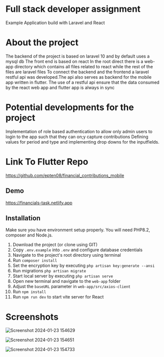 # Full stack developer assignment

Example Application build with Laravel and React

# About the project

The backend of the project is based on laravel 10 and by default uses a mysql db
The front end is based on react
In the root direct there is a web-app directory which contains all files related to react while the rest of the files are laravel files
To connect the backend and the frontend a laravel restful api was developed.The api also serves as backend for the mobile app written in flutter.
The use of a restful api ensure that the data consumed by the react web app and flutter app is always in sync

# Potential developments for the project

Implementation of role based authentication to allow only admin users to login to the app such that they can on;y capture contributions
Defining values for period and type and implementing drop downs for the inputfields.

# Link To Flutter Repo

https://github.com/epten08/financial_contributions_mobile

## Demo

https://financials-task.netlify.app

## Installation

Make sure you have environment setup properly. You will need PHP8.2, composer and Node.js.

1. Download the project (or clone using GIT)
2. Copy `.env.example` into `.env` and configure database credentials
3. Navigate to the project's root directory using terminal
4. Run `composer install`
5. Set the encryption key by executing `php artisan key:generate --ansi`
6. Run migrations `php artisan migrate`
7. Start local server by executing `php artisan serve`
8. Open new terminal and navigate to the `web-app` folder
9. Adjust the `baseURL` parameter in `web-app/src/axios-client`
10. Run `npm install`
11. Run `npm run dev` to start vite server for React

# Screenshots
![Screenshot 2024-01-23 154629](https://github.com/epten08/financial_contributions/assets/29504158/e974e6cb-fac8-43b8-b8bc-be5ba3190ff5)


![Screenshot 2024-01-23 154651](https://github.com/epten08/financial_contributions/assets/29504158/1a0fd9cc-5746-43b2-a9e1-f7eea4bac51a)


![Screenshot 2024-01-23 154733](https://github.com/epten08/financial_contributions/assets/29504158/dbd1fa56-9f9b-45ee-8f98-3c26024fa97c)


